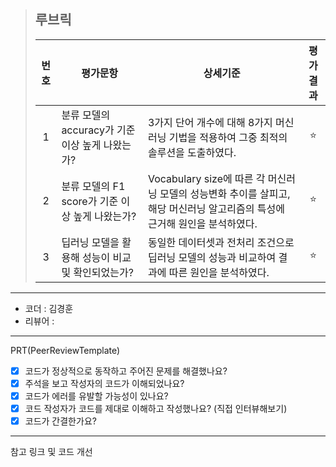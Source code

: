 >## **루브릭**
>
>|번호|평가문항|상세기준|평가결과|
>|:---:|---|---|:---:|
>|1|분류 모델의 accuracy가 기준 이상 높게 나왔는가?|3가지 단어 개수에 대해 8가지 머신러닝 기법을 적용하여 그중 최적의 솔루션을 도출하였다.|⭐|
>|2|분류 모델의 F1 score가 기준 이상 높게 나왔는가?|Vocabulary size에 따른 각 머신러닝 모델의 성능변화 추이를 살피고, 해당 머신러닝 알고리즘의 특성에 근거해 원인을 분석하였다.|⭐|
>|3|딥러닝 모델을 활용해 성능이 비교 및 확인되었는가?|동일한 데이터셋과 전처리 조건으로 딥러닝 모델의 성능과 비교하여 결과에 따른 원인을 분석하였다.|⭐|

----------------------------------------------

- 코더 : 김경훈
- 리뷰어 : 

----------------------------------------------

PRT(PeerReviewTemplate)

- [x] 코드가 정상적으로 동작하고 주어진 문제를 해결했나요?  
- [x] 주석을 보고 작성자의 코드가 이해되었나요?
- [x] 코드가 에러를 유발할 가능성이 있나요?
- [x] 코드 작성자가 코드를 제대로 이해하고 작성했나요? (직접 인터뷰해보기)
- [x] 코드가 간결한가요? 
 
 ----------------------------------------------

참고 링크 및 코드 개선


